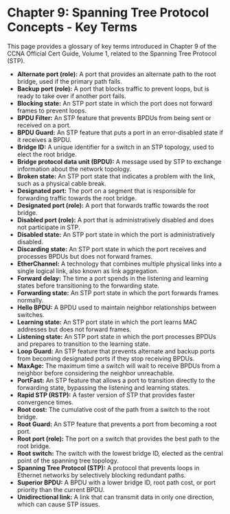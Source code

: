 # Chapter 9: Spanning Tree Protocol Concepts - Key Terms

This page provides a glossary of key terms introduced in Chapter 9 of the CCNA Official Cert Guide, Volume 1, related to the Spanning Tree Protocol (STP).

* **Alternate port (role):** A port that provides an alternate path to the root bridge, used if the primary path fails.
* **Backup port (role):** A port that blocks traffic to prevent loops, but is ready to take over if another port fails.
* **Blocking state:** An STP port state in which the port does not forward frames to prevent loops.
* **BPDU Filter:** An STP feature that prevents BPDUs from being sent or received on a port.
* **BPDU Guard:** An STP feature that puts a port in an error-disabled state if it receives a BPDU.
* **Bridge ID:** A unique identifier for a switch in an STP topology, used to elect the root bridge.
* **Bridge protocol data unit (BPDU):** A message used by STP to exchange information about the network topology.
* **Broken state:** An STP port state that indicates a problem with the link, such as a physical cable break.
* **Designated port:** The port on a segment that is responsible for forwarding traffic towards the root bridge.
* **Designated port (role):** A port that forwards traffic towards the root bridge.
* **Disabled port (role):** A port that is administratively disabled and does not participate in STP.
* **Disabled state:** An STP port state in which the port is administratively disabled.
* **Discarding state:** An STP port state in which the port receives and processes BPDUs but does not forward frames.
* **EtherChannel:** A technology that combines multiple physical links into a single logical link, also known as link aggregation.
* **Forward delay:** The time a port spends in the listening and learning states before transitioning to the forwarding state.
* **Forwarding state:** An STP port state in which the port forwards frames normally.
* **Hello BPDU:** A BPDU used to maintain neighbor relationships between switches.
* **Learning state:** An STP port state in which the port learns MAC addresses but does not forward frames.
* **Listening state:** An STP port state in which the port processes BPDUs and prepares to transition to the learning state.
* **Loop Guard:** An STP feature that prevents alternate and backup ports from becoming designated ports if they stop receiving BPDUs.
* **MaxAge:** The maximum time a switch will wait to receive BPDUs from a neighbor before considering the neighbor unreachable.
* **PortFast:** An STP feature that allows a port to transition directly to the forwarding state, bypassing the listening and learning states.
* **Rapid STP (RSTP):** A faster version of STP that provides faster convergence times.
* **Root cost:** The cumulative cost of the path from a switch to the root bridge.
* **Root Guard:** An STP feature that prevents a port from becoming a root port.
* **Root port (role):** The port on a switch that provides the best path to the root bridge.
* **Root switch:** The switch with the lowest bridge ID, elected as the central point of the spanning tree topology.
* **Spanning Tree Protocol (STP):** A protocol that prevents loops in Ethernet networks by selectively blocking redundant paths.
* **Superior BPDU:** A BPDU with a lower bridge ID, root path cost, or port priority than the current BPDU.
* **Unidirectional link:** A link that can transmit data in only one direction, which can cause STP issues.
